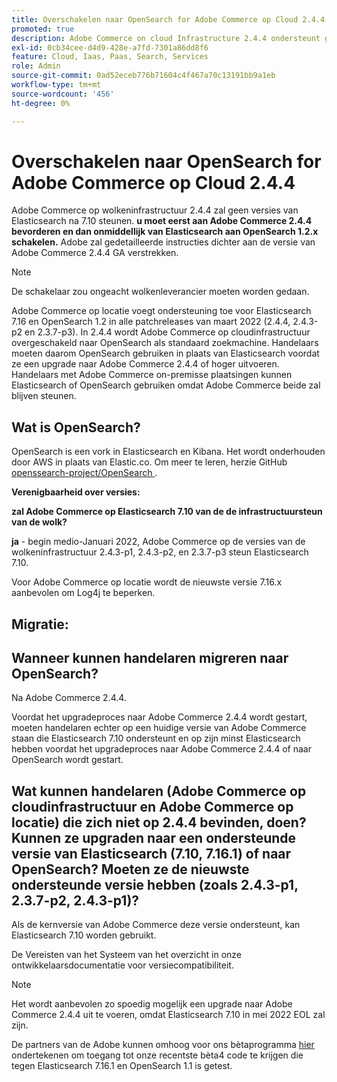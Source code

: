 ```yaml
---
title: Overschakelen naar OpenSearch for Adobe Commerce op Cloud 2.4.4
promoted: true
description: Adobe Commerce on cloud Infrastructure 2.4.4 ondersteunt geen versies van Elasticsearch na 7.10. **U moet eerst upgraden naar Adobe Commerce 2.4.4 en vervolgens meteen overschakelen van Elasticsearch naar OpenSearch 1.2.x.** Adobe zal gedetailleerde instructies geven die dichter bij de Adobe Commerce 2.4.4 GA-release liggen.
exl-id: 0cb34cee-d4d9-428e-a7fd-7301a86dd8f6
feature: Cloud, Iaas, Paas, Search, Services
role: Admin
source-git-commit: 0ad52eceb776b71604c4f467a70c13191bb9a1eb
workflow-type: tm+mt
source-wordcount: '456'
ht-degree: 0%

---
```


# Overschakelen naar OpenSearch for Adobe Commerce op Cloud 2.4.4

Adobe Commerce op wolkeninfrastructuur 2.4.4 zal geen versies van Elasticsearch na 7.10 steunen. **u moet eerst aan Adobe Commerce 2.4.4 bevorderen en dan onmiddellijk van Elasticsearch aan OpenSearch 1.2.x schakelen.** Adobe zal gedetailleerde instructies dichter aan de versie van Adobe Commerce 2.4.4 GA verstrekken.

>[!NOTE]
>
>De schakelaar zou ongeacht wolkenleverancier moeten worden gedaan.

Adobe Commerce op locatie voegt ondersteuning toe voor Elasticsearch 7.16 en OpenSearch 1.2 in alle patchreleases van maart 2022 (2.4.4, 2.4.3-p2 en 2.3.7-p3). In 2.4.4 wordt Adobe Commerce op cloudinfrastructuur overgeschakeld naar OpenSearch als standaard zoekmachine. Handelaars moeten daarom OpenSearch gebruiken in plaats van Elasticsearch voordat ze een upgrade naar Adobe Commerce 2.4.4 of hoger uitvoeren. Handelaars met Adobe Commerce on-premisse plaatsingen kunnen Elasticsearch of OpenSearch gebruiken omdat Adobe Commerce beide zal blijven steunen.


## Wat is OpenSearch?

OpenSearch is een vork in Elasticsearch en Kibana. Het wordt onderhouden door AWS in plaats van Elastic.co. Om meer te leren, herzie GitHub [ openssearch-project/OpenSearch ](https://github.com/opensearch-project/OpenSearch).

**Verenigbaarheid over versies:**

**zal Adobe Commerce op Elasticsearch 7.10 van de de infrastructuursteun van de wolk?**

**ja** - begin medio-Januari 2022, Adobe Commerce op de versies van de wolkeninfrastructuur 2.4.3-p1, 2.4.3-p2, en 2.3.7-p3 steun Elasticsearch 7.10.

Voor Adobe Commerce op locatie wordt de nieuwste versie 7.16.x aanbevolen om Log4j te beperken.

## Migratie:

## Wanneer kunnen handelaren migreren naar OpenSearch?

Na Adobe Commerce 2.4.4.

Voordat het upgradeproces naar Adobe Commerce 2.4.4 wordt gestart, moeten handelaren echter op een huidige versie van Adobe Commerce staan die Elasticsearch 7.10 ondersteunt en op zijn minst Elasticsearch hebben voordat het upgradeproces naar Adobe Commerce 2.4.4 of naar OpenSearch wordt gestart.

## Wat kunnen handelaren (Adobe Commerce op cloudinfrastructuur en Adobe Commerce op locatie) die zich niet op 2.4.4 bevinden, doen? Kunnen ze upgraden naar een ondersteunde versie van Elasticsearch (7.10, 7.16.1) of naar OpenSearch? Moeten ze de nieuwste ondersteunde versie hebben (zoals 2.4.3-p1, 2.3.7-p2, 2.4.3-p1)?

Als de kernversie van Adobe Commerce deze versie ondersteunt, kan Elasticsearch 7.10 worden gebruikt.

De Vereisten van het Systeem van het overzicht [ ](https://experienceleague.adobe.com/docs/commerce-operations/installation-guide/system-requirements.html) in onze ontwikkelaarsdocumentatie voor versiecompatibiliteit.

>[!NOTE]
>
>Het wordt aanbevolen zo spoedig mogelijk een upgrade naar Adobe Commerce 2.4.4 uit te voeren, omdat Elasticsearch 7.10 in mei 2022 EOL zal zijn.

De partners van de Adobe kunnen omhoog voor ons bètaprogramma [ hier ](https://experienceleague.adobe.com/docs/commerce-operations/release/beta-program.html) ondertekenen om toegang tot onze recentste bèta4 code te krijgen die tegen Elasticsearch 7.16.1 en OpenSearch 1.1 is getest.
